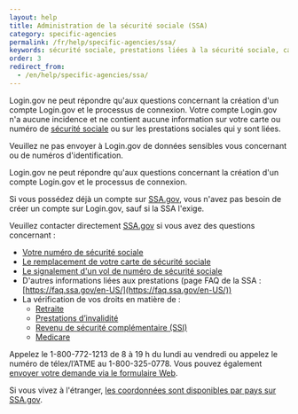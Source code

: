 ```yaml
---
layout: help
title: Administration de la sécurité sociale (SSA)
category: specific-agencies
permalink: /fr/help/specific-agencies/ssa/
keywords: sécurité sociale, prestations liées à la sécurité sociale, carte de sécurité sociale de remplacement, carte de sécurité sociale, SSA, remplacement de carte de sécurité sociale, relevé de sécurité sociale, remplacer une carte de sécurité sociale, nouvelle carte de sécurité sociale, nouvelle carte, carte de remplacement, relevé de sécurité sociale, compte de sécurité sociale, administration de la sécurité sociale, ssa.gov, j’ai besoin d’une nouvelle carte de sécurité sociale
order: 3
redirect_from:
  - /en/help/specific-agencies/ssa/
---
```

Login.gov ne peut répondre qu'aux questions concernant la création d'un compte Login.gov et le processus de connexion. Votre compte Login.gov n'a aucune incidence et ne contient aucune information sur votre carte ou numéro de [sécurité sociale](https://www.ssa.gov/) ou sur les prestations sociales qui y sont liées.

Veuillez ne pas envoyer à Login.gov de données sensibles vous concernant ou de numéros d'identification.

Login.gov ne peut répondre qu'aux questions concernant la création d'un compte Login.gov et le processus de connexion.

Si vous possédez déjà un compte sur [SSA.gov](https://www.ssa.gov/), vous n'avez pas besoin de créer un compte sur Login.gov, sauf si la SSA l'exige.

Veuillez contacter directement [SSA.gov](https://www.ssa.gov/) si vous avez des questions concernant :

* [Votre numéro de sécurité sociale](https://www.ssa.gov/employer/ssnv.htm)
* [Le remplacement de votre carte de sécurité sociale](https://www.ssa.gov/number-card/replace-card)
* [Le signalement d'un vol de numéro de sécurité sociale](https://www.ssa.gov/number-card/report-stolen-number)
* D'autres informations liées aux prestations (page FAQ de la SSA : [https://faq.ssa.gov/en-US/](https://faq.ssa.gov/en-US/))
* La vérification de vos droits en matière de :
  * [Retraite](https://www.ssa.gov/retirement)
  * [Prestations d’invalidité](https://www.ssa.gov/benefits/disability/)
  * [Revenu de sécurité complémentaire (SSI)](https://www.ssa.gov/ssi)
  * [Medicare](https://www.ssa.gov/medicare)

Appelez le 1-800-772-1213 de 8 à 19 h du lundi au vendredi ou appelez le numéro de télex/l’ATME au 1-800-325-0778. Vous pouvez également [envoyer votre demande via le formulaire Web](https://secure.ssa.gov/emailus/).

Si vous vivez à l'étranger, [les coordonnées sont disponibles par pays sur SSA.gov](https://www.ssa.gov/foreign/).